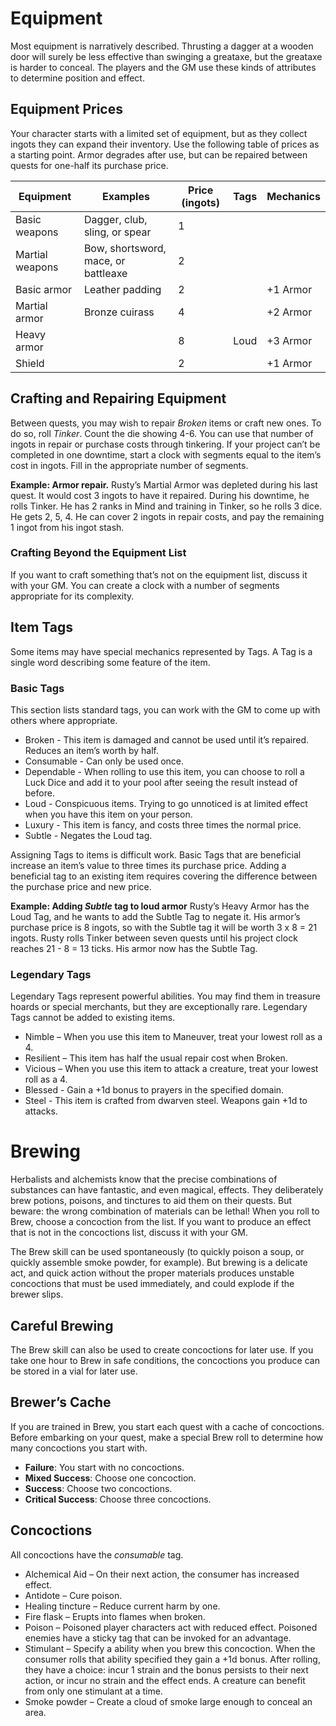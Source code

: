# Equipment
Most equipment is narratively described. Thrusting a dagger at a wooden door will surely be less effective than swinging a greataxe, but the greataxe is harder to conceal. The players and the GM use these kinds of attributes to determine position and effect.

## Equipment Prices
Your character starts with a limited set of equipment, but as they collect ingots they can expand their inventory. Use the following table of prices as a starting point. Armor degrades after use, but can be repaired between quests for one-half its purchase price.

| Equipment | Examples | Price (ingots) | Tags | Mechanics |
| -- | -- | -- | -- | -- |
| Basic weapons | Dagger, club, sling, or spear | 1 |
| Martial weapons | Bow, shortsword, mace, or battleaxe | 2 |
| Basic armor | Leather padding | 2 | | +1 Armor |
| Martial armor | Bronze cuirass | 4 | | +2 Armor |
| Heavy armor | | 8 | Loud | +3 Armor |
| Shield | | 2 | | +1 Armor |

## Crafting and Repairing Equipment
Between quests, you may wish to repair _Broken_ items or craft new ones. To do so, roll _Tinker_. Count the die showing 4-6. You can use that number of ingots in repair or purchase costs through tinkering. If your project can’t be completed in one downtime, start a clock with segments equal to the item’s cost in ingots. Fill in the appropriate number of segments.

**Example: Armor repair.** Rusty’s Martial Armor was depleted during his last quest. It would cost 3 ingots to have it repaired. During his downtime, he rolls Tinker. He has 2 ranks in Mind and training in Tinker, so he rolls 3 dice. He gets 2, 5, 4. He can cover 2 ingots in repair costs, and pay the remaining 1 ingot from his ingot stash.

### Crafting Beyond the Equipment List
If you want to craft something that’s not on the equipment list, discuss it with your GM. You can create a clock with a number of segments appropriate for its complexity.

## Item Tags
Some items may have special mechanics represented by Tags. A Tag is a single word describing some feature of the item. 

### Basic Tags
This section lists standard tags, you can work with the GM to come up with others where appropriate.
* Broken - This item is damaged and cannot be used until it’s repaired. Reduces an item’s worth by half.
* Consumable - Can only be used once.
* Dependable - When rolling to use this item, you can choose to roll a Luck Dice and add it to your pool after seeing the result instead of before.
* Loud - Conspicuous items. Trying to go unnoticed is at limited effect when you have this item on your person.
* Luxury - This item is fancy, and costs three times the normal price.
* Subtle - Negates the Loud tag.

Assigning Tags to items is difficult work. Basic Tags that are beneficial increase an item’s value to three times its purchase price. Adding a beneficial tag to an existing item requires covering the difference between the purchase price and new price.

**Example: Adding _Subtle_ tag to loud armor** Rusty’s Heavy Armor has the Loud Tag, and he wants to add the Subtle Tag to negate it. His armor’s purchase price is 8 ingots, so with the Subtle tag it will be worth 3 x 8 = 21 ingots. Rusty rolls Tinker between seven quests until his project clock reaches 21 - 8 = 13 ticks. His armor now has the Subtle Tag.

### Legendary Tags
Legendary Tags represent powerful abilities. You may find them in treasure hoards or special merchants, but they are exceptionally rare. Legendary Tags cannot be added to existing items.
* Nimble – When you use this item to Maneuver, treat your lowest roll as a 4.
* Resilient – This item has half the usual repair cost when Broken.
* Vicious – When you use this item to attack a creature, treat your lowest roll as a 4.
* Blessed - Gain a +1d bonus to prayers in the specified domain.
* Steel - This item is crafted from dwarven steel. Weapons gain +1d to attacks.

# Brewing
Herbalists and alchemists know that the precise combinations of substances can have fantastic, and even magical, effects. They deliberately brew potions, poisons, and tinctures to aid them on their quests. But beware: the wrong combination of materials can be lethal! When you roll to Brew, choose a concoction from the list. If you want to produce an effect that is not in the concoctions list, discuss it with your GM.

The Brew skill can be used spontaneously (to quickly poison a soup, or quickly assemble smoke powder, for example). But brewing is a delicate act, and quick action without the proper materials produces unstable concoctions that must be used immediately, and could explode if the brewer slips.

## Careful Brewing
The Brew skill can also be used to create concoctions for later use. If you take one hour to Brew in safe conditions, the concoctions you produce can be stored in a vial for later use.

## Brewer’s Cache
If you are trained in Brew, you start each quest with a cache of concoctions. Before embarking on your quest, make a special Brew roll to determine how many concoctions you start with. 
* **Failure**: You start with no concoctions.
* **Mixed Success**: Choose one concoction.
* **Success**: Choose two concoctions.
* **Critical Success**: Choose three concoctions.

## Concoctions
All concoctions have the _consumable_ tag.
* Alchemical Aid – On their next action, the consumer has increased effect.
* Antidote – Cure poison.
* Healing tincture – Reduce current harm by one.
* Fire flask – Erupts into flames when broken.
* Poison – Poisoned player characters act with reduced effect. Poisoned enemies have a sticky tag that can be invoked for an advantage.
* Stimulant – Specify a ability when you brew this concoction. When the consumer rolls that ability specified they gain a +1d bonus. After rolling, they have a choice: incur 1 strain and the bonus persists to their next action, or incur no strain and the effect ends. A creature can benefit from only one stimulant at a time.
* Smoke powder – Create a cloud of smoke large enough to conceal an area.
